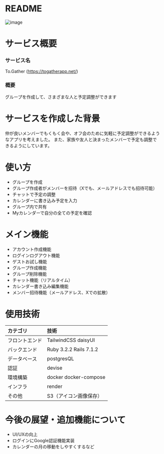 # README
![image](https://github.com/tomoprogra/teamplan/assets/144338256/25732507-b885-4e01-b0c8-800964280b20)


# サービス概要

### サービス名
To.Gather
(https://togatherapp.net/)

### 概要
グループを作成して、さまざまな人と予定調整ができます

# サービスを作成した背景
仲が良いメンバーでもくもく会や、オフ会のために気軽に予定調整ができるようなアプリを考えました。
また、家族や友人と決まったメンバーで予定も調整できるようにしています。

# 使い方
- グループを作成
- グループ作成者がメンバーを招待（Xでも、メールアドレスでも招待可能）
- チャットで予定の調整
- カレンダーに書き込み予定を入力
- グループ内で共有
- Myカレンダーで自分の全ての予定を確認

# メイン機能
- アカウント作成機能
- ログインログアウト機能
- ゲストお試し機能
- グループ作成機能
- グループ削除機能
- チャット機能（リアルタイム）
- カレンダー書き込み編集機能
- メンバー招待機能（メールアドレス、Xでの拡散）


# 使用技術
| カテゴリ       | 技術  |
| :------------- | :------------ |
| フロントエンド | TailwindCSS daisyUI |                         |
| バックエンド   | Ruby 3.2.2 Rails 7.1.2 |
| データベース   |  postgresQL  |
| 認証           |   devise  |
| 環境構築       |  docker docker-compose  |
| インフラ       |render |
| その他         | S3（アイコン画像保存）  |

# 今後の展望・追加機能について
- UI/UXの向上
- ログインにGoogle認証機能実装
- カレンダーの月の移動をしやすくするなど
